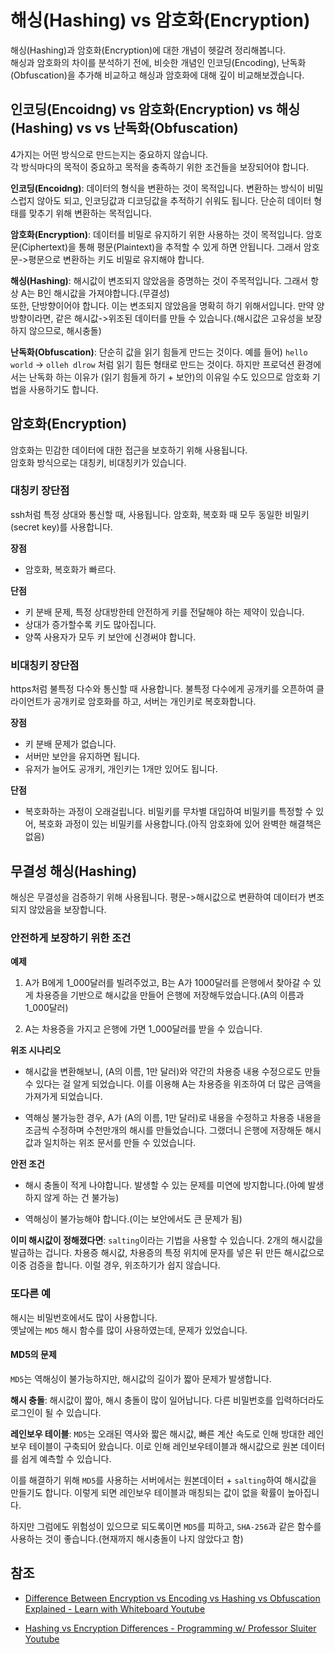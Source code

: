 # 해싱(Hashing) vs 암호화(Encryption)

해싱(Hashing)과 암호화(Encryption)에 대한 개념이 헷갈려 정리해봅니다.   
해싱과 암호화의 차이를 분석하기 전에, 비슷한 개념인 인코딩(Encoding), 난독화(Obfuscation)을 추가해 비교하고 해싱과 암호화에 대해 깊이 비교해보겠습니다.   

## 인코딩(Encoidng) vs 암호화(Encryption) vs 해싱(Hashing) vs  vs 난독화(Obfuscation)

4가지는 어떤 방식으로 만드는지는 중요하지 않습니다.   
각 방식마다의 목적이 중요하고 목적을 충족하기 위한 조건들을 보장되어야 합니다.   

**인코딩(Encoidng)**: 데이터의 형식을 변환하는 것이 목적입니다. 변환하는 방식이 비밀스럽지 않아도 되고, 인코딩값과 디코딩값을 추적하기 쉬워도 됩니다. 단순히 데이터 형태를 맞추기 위해 변환하는 목적입니다.   

**암호화(Encryption)**: 데이터를 비밀로 유지하기 위한 사용하는 것이 목적입니다. 암호문(Ciphertext)을 통해 평문(Plaintext)을 추적할 수 있게 하면 안됩니다. 그래서 암호문->평문으로 변환하는 키도 비밀로 유지해야 합니다.   

**해싱(Hashing)**: 해시값이 변조되지 않았음을 증명하는 것이 주목적입니다. 그래서 항상 A는 B인 해시값을 가져야합니다.(무결성)   
또한, 단방향이어야 합니다. 이는 변조되지 않았음을 명확히 하기 위해서입니다. 만약 양방향이라면, 같은 해시값->위조된 데이터를 만들 수 있습니다.(해시값은 고유성을 보장하지 않으므로, 해시충돌)

**난독화(Obfuscation)**: 단순히 값을 읽기 힘들게 만드는 것이다. 예를 들어) `hello world` -> `olleh dlrow` 처럼 읽기 힘든 형태로 만드는 것이다. 하지만 프로덕션 환경에서는 난독화 하는 이유가 (읽기 힘들게 하기 + 보안)의 이유일 수도 있으므로 암호화 기법을 사용하기도 합니다.

## 암호화(Encryption) 

암호화는 민감한 데이터에 대한 접근을 보호하기 위해 사용됩니다.   
암호화 방식으로는 대칭키, 비대칭키가 있습니다.   

### 대칭키 장단점

ssh처럼 특정 상대와 통신할 때, 사용됩니다. 암호화, 복호화 때 모두 동일한 비밀키(secret key)를 사용합니다.

**장점**
- 암호화, 복호화가 빠르다.

**단점**
- 키 분배 문제, 특정 상대방한테 안전하게 키를 전달해야 하는 제약이 있습니다.
- 상대가 증가할수록 키도 많아집니다.
- 양쪽 사용자가 모두 키 보안에 신경써야 합니다.

### 비대칭키 장단점

https처럼 불특정 다수와 통신할 때 사용합니다. 불특정 다수에게 공개키를 오픈하여 클라이언트가 공개키로 암호화를 하고, 서버는 개인키로 복호화합니다.

**장점**
- 키 분배 문제가 없습니다.
- 서버만 보안을 유지하면 됩니다.
- 유저가 늘어도 공개키, 개인키는 1개만 있어도 됩니다.

**단점**
- 복호화하는 과정이 오래걸립니다. 비밀키를 무차별 대입하여 비밀키를 특정할 수 있어, 복호화 과정이 있는 비밀키를 사용합니다.(아직 암호화에 있어 완벽한 해결책은 없음)

## 무결성 해싱(Hashing)

해싱은 무결성을 검증하기 위해 사용됩니다. 평문->해시값으로 변환하여 데이터가 변조되지 않았음을 보장합니다.   

### 안전하게 보장하기 위한 조건

**예제**

1. A가 B에게 1_000달러를 빌려주었고, B는 A가 1000달러를 은행에서 찾아갈 수 있게 차용증을 기반으로 해시값을 만들어 은행에 저장해두었습니다.(A의 이름과 1_000달러)   

2. A는 차용증을 가지고 은행에 가면 1_000달러를 받을 수 있습니다.

**위조 시나리오**

- 해시값을 변환해보니, (A의 이름, 1만 달러)와 약간의 차용증 내용 수정으로도 만들 수 있다는 걸 알게 되었습니다. 이를 이용해 A는 차용증을 위조하여 더 많은 금액을 가져가게 되었습니다.

- 역해싱 불가능한 경우, A가 (A의 이름, 1만 달러)로 내용을 수정하고 차용증 내용을 조금씩 수정하며 수천만개의 해시를 만들었습니다. 그랬더니 은행에 저장해둔 해시값과 일치하는 위조 문서를 만들 수 있었습니다.

**안전 조건**

- 해시 충돌이 적게 나야합니다. 발생할 수 있는 문제를 미연에 방지합니다.(아예 발생하지 않게 하는 건 불가능)

- 역해싱이 불가능해야 합니다.(이는 보안에서도 큰 문제가 됨)

**이미 해시값이 정해졌다면**: `salting`이라는 기법을 사용할 수 있습니다. 2개의 해시값을 발급하는 겁니다. 차용증 해시값, 차용증의 특정 위치에 문자를 넣은 뒤 만든 해시값으로 이중 검증을 합니다. 이럴 경우, 위조하기가 쉽지 않습니다.

### 또다른 예

해시는 비밀번호에서도 많이 사용합니다.   
옛날에는 `MD5` 해시 함수를 많이 사용하였는데, 문제가 있었습니다.

#### MD5의 문제

`MD5`는 역해싱이 불가능하지만, 해시값의 길이가 짧아 문제가 발생합니다.   

**해시 충돌**: 해시값이 짧아, 해시 충돌이 많이 일어납니다. 다른 비밀번호를 입력하더라도 로그인이 될 수 있습니다.   

**레인보우 테이블**: `MD5`는 오래된 역사와 짧은 해시값, 빠른 계산 속도로 인해 방대한 레인보우 테이블이 구축되어 왔습니다. 이로 인해 레인보우테이블과 해시값으로 원본 데이터를 쉽게 예측할 수 있습니다.   

이를 해결하기 위해 `MD5`를 사용하는 서버에서는 원본데이터 + `salting`하여 해시값을 만들기도 합니다. 이렇게 되면 레인보우 테이블과 매칭되는 값이 없을 확률이 높아집니다.   

하지만 그럼에도 위험성이 있으므로 되도록이면 `MD5`를 피하고, `SHA-256`과 같은 함수를 사용하는 것이 좋습니다.(현재까지 해시충돌이 나지 않았다고 함)

## 참조

- [Difference Between Encryption vs Encoding vs Hashing vs Obfuscation Explained - Learn with Whiteboard Youtube](https://www.youtube.com/watch?v=z7FTY7bRy_k)

- [Hashing vs Encryption Differences - Programming w/ Professor Sluiter Youtube](https://www.youtube.com/watch?v=GI790E1JMgw)